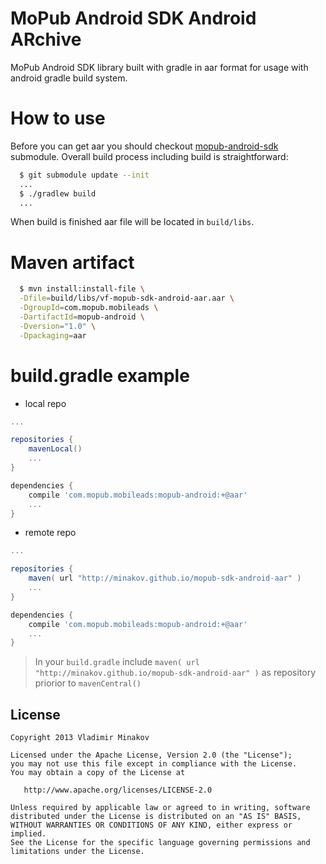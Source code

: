 MoPub Android SDK Android ARchive
========================

MoPub Android SDK library built with gradle in aar format for usage with android gradle build system.

How to use
=======================
Before you can get aar you should checkout [mopub-android-sdk](https://github.com/mopub/mopub-android-sdk.git) submodule. Overall build process including build is straightforward:
```bash
  $ git submodule update --init
  ...
  $ ./gradlew build
  ...
```

When build is finished aar file will be located in `build/libs`.

Maven artifact
=======================

```bash
  $ mvn install:install-file \
  -Dfile=build/libs/vf-mopub-sdk-android-aar.aar \
  -DgroupId=com.mopub.mobileads \
  -DartifactId=mopub-android \
  -Dversion="1.0" \
  -Dpackaging=aar
```

build.gradle example
======================

* local repo

```groovy
...

repositories {
    mavenLocal()
    ...
}

dependencies {
    compile 'com.mopub.mobileads:mopub-android:+@aar'
    ...
}
```

* remote repo

```groovy
...

repositories {
    maven( url "http://minakov.github.io/mopub-sdk-android-aar" )
    ...
}

dependencies {
    compile 'com.mopub.mobileads:mopub-android:+@aar'
    ...
}
```

> In your `build.gradle` include `maven( url "http://minakov.github.io/mopub-sdk-android-aar" )` as repository priorior to `mavenCentral()`


License
--------

    Copyright 2013 Vladimir Minakov

    Licensed under the Apache License, Version 2.0 (the "License");
    you may not use this file except in compliance with the License.
    You may obtain a copy of the License at

       http://www.apache.org/licenses/LICENSE-2.0

    Unless required by applicable law or agreed to in writing, software
    distributed under the License is distributed on an "AS IS" BASIS,
    WITHOUT WARRANTIES OR CONDITIONS OF ANY KIND, either express or implied.
    See the License for the specific language governing permissions and
    limitations under the License.

